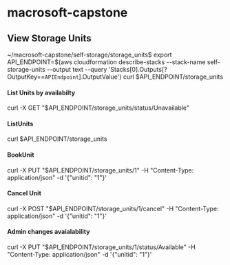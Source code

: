 # macrosoft-capstone
## View Storage Units
~/macrosoft-capstone/self-storage/storage_units$
export API_ENDPOINT=$(aws cloudformation describe-stacks --stack-name self-storage-units --output text --query 'Stacks[0].Outputs[?OutputKey==`APIEndpoint`].OutputValue')
curl $API_ENDPOINT/storage_units

#### List Units by availabilty
curl -X GET "$API_ENDPOINT/storage_units/status/Unavailable"

#### ListUnits
curl $API_ENDPOINT/storage_units

#### BookUnit 
curl -X PUT "$API_ENDPOINT/storage_units/1" -H "Content-Type: application/json" -d '{"unitid": "1"}'

#### Cancel Unit 
curl -X POST "$API_ENDPOINT/storage_units/1/cancel" -H "Content-Type: application/json" -d '{"unitid": "1"}'

#### Admin changes avaialability
curl -X PUT "$API_ENDPOINT/storage_units/1/status/Available" -H "Content-Type: application/json" -d '{"unitid": "1"}'
